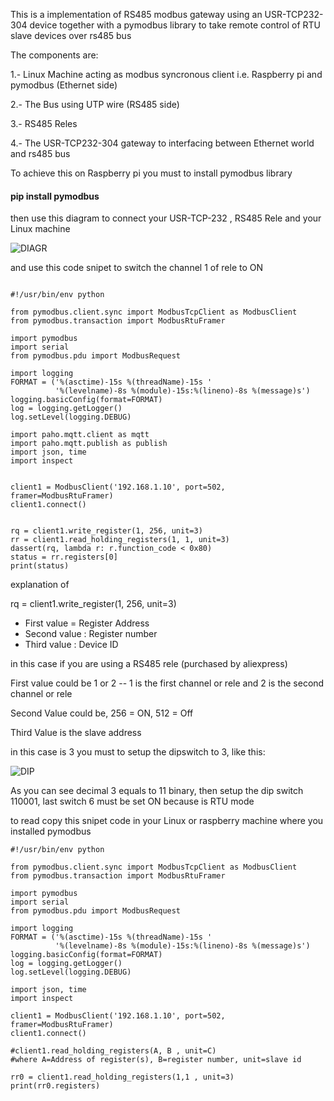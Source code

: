 This is a implementation of RS485 modbus gateway using an USR-TCP232-304 device together with a pymodbus library to take remote control of RTU slave devices over rs485 bus

The components are:

1.- Linux Machine acting as modbus syncronous client i.e. Raspberry pi and pymodbus (Ethernet side)

2.- The Bus using UTP wire (RS485 side)

3.- RS485 Reles

4.- The USR-TCP232-304 gateway to interfacing between Ethernet world and rs485 bus

To achieve this on Raspberry pi you must to install pymodbus library

#### pip install pymodbus


then use this diagram to connect your USR-TCP-232 , RS485 Rele and your Linux machine


![DIAGR](https://raw.githubusercontent.com/pumanzor/modbus/master/USR-TCP232-304/imgs/rs485-schema.png)


and use this code snipet to switch the channel 1 of rele to ON

```

#!/usr/bin/env python

from pymodbus.client.sync import ModbusTcpClient as ModbusClient
from pymodbus.transaction import ModbusRtuFramer

import pymodbus
import serial
from pymodbus.pdu import ModbusRequest

import logging
FORMAT = ('%(asctime)-15s %(threadName)-15s '
          '%(levelname)-8s %(module)-15s:%(lineno)-8s %(message)s')
logging.basicConfig(format=FORMAT)
log = logging.getLogger()
log.setLevel(logging.DEBUG)

import paho.mqtt.client as mqtt
import paho.mqtt.publish as publish
import json, time
import inspect


client1 = ModbusClient('192.168.1.10', port=502, framer=ModbusRtuFramer)
client1.connect()


rq = client1.write_register(1, 256, unit=3)
rr = client1.read_holding_registers(1, 1, unit=3)
dassert(rq, lambda r: r.function_code < 0x80)
status = rr.registers[0]
print(status)
```

explanation of

 rq = client1.write_register(1, 256, unit=3)

* First value = Register Address
* Second value : Register number
* Third value : Device ID

in this case if you are using a RS485 rele (purchased by aliexpress)

First value could be 1 or 2 -- 1 is the first channel or rele and 2 is the second channel or rele

Second Value could be, 256 = ON, 512 = Off

Third Value is the slave address

in this case is 3 you must to setup the dipswitch to 3, like this:

![DIP](https://raw.githubusercontent.com/pumanzor/modbus/master/USR-TCP232-304/imgs/dip.jpg)

As you can see decimal 3 equals to 11 binary, then setup the dip switch 110001, last switch 6 must be set ON because is RTU mode


to read copy this snipet code in your Linux or raspberry machine where you installed pymodbus

```
#!/usr/bin/env python

from pymodbus.client.sync import ModbusTcpClient as ModbusClient
from pymodbus.transaction import ModbusRtuFramer

import pymodbus
import serial
from pymodbus.pdu import ModbusRequest

import logging
FORMAT = ('%(asctime)-15s %(threadName)-15s '
          '%(levelname)-8s %(module)-15s:%(lineno)-8s %(message)s')
logging.basicConfig(format=FORMAT)
log = logging.getLogger()
log.setLevel(logging.DEBUG)

import json, time
import inspect

client1 = ModbusClient('192.168.1.10', port=502, framer=ModbusRtuFramer)
client1.connect()

#client1.read_holding_registers(A, B , unit=C)
#where A=Address of register(s), B=register number, unit=slave id

rr0 = client1.read_holding_registers(1,1 , unit=3)
print(rr0.registers)

```

